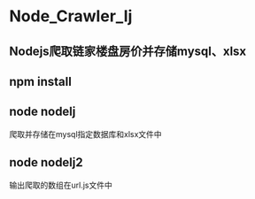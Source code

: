 # Node_Crawler_lj
## Nodejs爬取链家楼盘房价并存储mysql、xlsx
## npm install
## node nodelj
爬取并存储在mysql指定数据库和xlsx文件中
## node nodelj2
输出爬取的数组在url.js文件中

